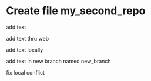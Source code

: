 ﻿# Create file my_second_repo

add text

add text thru web

add text locally

add text in new branch named new_branch

fix local conflict
